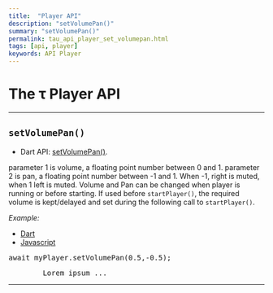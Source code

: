 ```yaml
---
title:  "Player API"
description: "setVolumePan()"
summary: "setVolumePan()"
permalink: tau_api_player_set_volumepan.html
tags: [api, player]
keywords: API Player
---
```

# The &tau; Player API
----------------------------------------------------------------------------------------------------------------------------------

## `setVolumePan()`

- Dart API: [setVolumePan()](pages/flutter-sound/api/player/FlutterSoundPlayer/setVolumePan.html).

parameter 1 is volume, a floating point number between 0 and 1.
parameter 2 is pan, a floating point number between -1 and 1. When -1, right is muted, when 1 left is muted.
Volume and Pan can be changed when player is running or before starting.
If used before `startPlayer()`, the required volume is kept/delayed and set during the following call to `startPlayer()`.

*Example:*
<ul id="profileTabs" class="nav nav-tabs">
    <li class="active"><a href="#dart" data-toggle="tab">Dart</a></li>
    <li><a href="#javascript" data-toggle="tab">Javascript</a></li>
</ul>
<div class="tab-content">

<div role="tabpanel" class="tab-pane active" id="dart">

<pre>
await myPlayer.setVolumePan(0.5,-0.5);
</pre>

</div>

<div role="tabpanel" class="tab-pane" id="javascript">
<pre>
        Lorem ipsum ...
</pre>
</div>

</div>

---------------------------------------------------------------------------------------------------------------------------------
